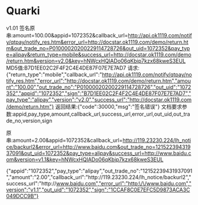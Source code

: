 # Quarki
v1.01
签名原串:amount=100.00&appid=1072352&callback_url=http://api.ok1119.com/notify/qtpay/notify_res.htm&error_url=http://docstar.ok1119.com/demo/return.htm&out_trade_no=P01000020200229114728726&out_uid=1072352&pay_type=alipay&return_type=mobile&success_url=http://docstar.ok1119.com/demo/return.htm&version=v2.0&key=hNWcxHQIADo06qKbip7kzx68kweS3EUL
MD5值:B7D1EE02C2F4F2C4E4DE87F07E7E7AD7
请求:{"return_type":"mobile","callback_url":"http://api.ok1119.com/notify/qtpay/notify_res.htm","error_url":"http://docstar.ok1119.com/demo/return.htm","amount":"100.00","out_trade_no":"P01000020200229114728726","out_uid":"1072352","appid":"1072352","sign":"B7D1EE02C2F4F2C4E4DE87F07E7E7AD7","pay_type":"alipay","version":"v2.0","success_url":"http://docstar.ok1119.com/demo/return.htm"}
返回结果:{"code":30000,"msg":"签名错误"}
文档要求参数:appid,pay_type,amount,callback_url,success_url,error_url,out_uid,out_trade_no,version,sign

原串:amount=2.00&appid=1072352&callback_url=http://119.23230.224/lh_notice/backurl2&error_url=http://www.baidu.com&out_trade_no=12152239431937091&out_uid=1072352&pay_type=alipay&success_url=http://www.baidu.com&version=v1.1&key=hNWcxHQIADo06qKbip7kzx68kweS3EUL

{"appid":"1072352","pay_type":"alipay","out_trade_no":"12152239431937091","amount":"2.00","callback_url":"http:\/\/119.23230.224\/lh_notice\/backurl2","success_url":"http:\/\/www.baidu.com","error_url":"http:\/\/www.baidu.com","version":"v1.1","out_uid":"1072352","sign":"1CCAF8C0E7EFC5D9873ACA3C049DCC9B"}
